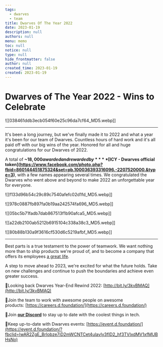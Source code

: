 ```yaml
---
tags: 
  - dwarves
  - team
title: Dwarves Of The Year 2022
date: 2023-01-19
description: null
authors: null
menu: memo
toc: null
notice: null
type: null
hide_frontmatter: false
author: null
created_time: 2023-01-19
created: 2023-01-19
---
```


# Dwarves of The Year 2022 - Wins to Celebrate 

![[038461ddb3ecb054f60e25c96da7cf64_MD5.webp]]

---

It's been a long journey, but we've finally made it to 2022 and what a year it's been for our team of Dwarves. Countless hours of hard work and it's all paid off with our big wins of the year. Honored for all and huge congratulations for our Dwarves of 2022. 

A total of **~$18,000 awarded and rewarded by ****[$ICY - Dwarves official token](https://www.facebook.com/photo.php?fbid=860144451875324&set=pb.100036393316096.-2207520000.&type=3)**, with a few names appearing several times. We congratulated the Dwarves who went above and beyond to make 2022 an unforgettable year for everyone.


![[f133d96b54c29c89c7540afefc02d1fd_MD5.webp]]


![[978c0887fb897fa0b19aa242574fa696_MD5.webp]]


![[05bc5b71fadb7dab867513f1b90afca5_MD5.webp]]


![[a22db2100ab5212b6915104c338a38c3_MD5.webp]]


![[80b88b130a9f3616cf530d6c5219afbf_MD5.webp]]


---

Best parts is a true testament to the power of teamwork. We want nothing more than to ship products we're proud of, and to become a company that offers its employees [a great life](/e81775f35519409c8f274107b7ac8f9b). 

A step to move ahead to 2023, we're excited for what the future holds. Take on new challenges and continue to push the boundaries and achieve even greater success.


📍Looking back Dwarves Year-End Rewind 2022: [http://bit.ly/3kvBMAQ](http://bit.ly/3kvBMAQ)

📍Join the team to work with awesome people on awesome products: [https://careers.d.foundation/](https://careers.d.foundation/)

📍Join **[our Discord](https://discord.gg/dwarvesv)** to stay up to date with the coolest things in tech.

📍Keep up-to-date with Dwarves events: [https://event.d.foundation/](https://event.d.foundation/?fbclid=IwAR2ZgE_BrIobze7iD2mWCNTCet4ulavIy3fID2_hf3TVIxdMV1xfMUBHsNo)
